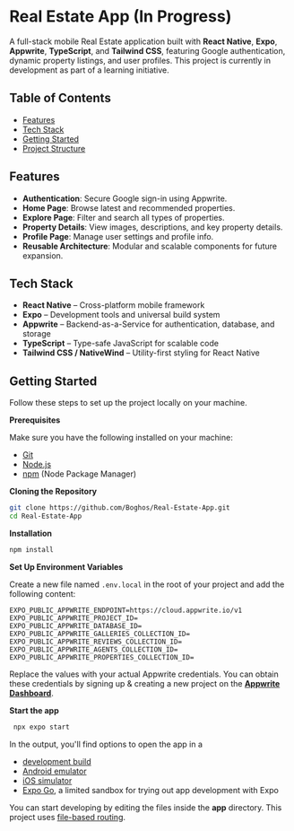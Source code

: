# Real Estate App (In Progress)

A full-stack mobile Real Estate application built with **React Native**, **Expo**, **Appwrite**, **TypeScript**, and **Tailwind CSS**, featuring Google authentication, dynamic property listings, and user profiles. This project is currently in development as part of a learning initiative.

## Table of Contents

- [Features](#features)
- [Tech Stack](#tech-stack)
- [Getting Started](#getting-started)
- [Project Structure](#project-structure)

## Features

- **Authentication**: Secure Google sign-in using Appwrite.
- **Home Page**: Browse latest and recommended properties.
- **Explore Page**: Filter and search all types of properties.
- **Property Details**: View images, descriptions, and key property details.
- **Profile Page**: Manage user settings and profile info.
- **Reusable Architecture**: Modular and scalable components for future expansion.

## Tech Stack

- **React Native** – Cross-platform mobile framework
- **Expo** – Development tools and universal build system
- **Appwrite** – Backend-as-a-Service for authentication, database, and storage
- **TypeScript** – Type-safe JavaScript for scalable code
- **Tailwind CSS / NativeWind** – Utility-first styling for React Native

## Getting Started

Follow these steps to set up the project locally on your machine.

**Prerequisites**

Make sure you have the following installed on your machine:

- [Git](https://git-scm.com/)
- [Node.js](https://nodejs.org/en)
- [npm](https://www.npmjs.com/) (Node Package Manager)

**Cloning the Repository**

```bash
git clone https://github.com/Boghos/Real-Estate-App.git
cd Real-Estate-App
```

**Installation**

```bash
npm install
```

**Set Up Environment Variables**

Create a new file named `.env.local` in the root of your project and add the following content:

```env
EXPO_PUBLIC_APPWRITE_ENDPOINT=https://cloud.appwrite.io/v1
EXPO_PUBLIC_APPWRITE_PROJECT_ID=
EXPO_PUBLIC_APPWRITE_DATABASE_ID=
EXPO_PUBLIC_APPWRITE_GALLERIES_COLLECTION_ID=
EXPO_PUBLIC_APPWRITE_REVIEWS_COLLECTION_ID=
EXPO_PUBLIC_APPWRITE_AGENTS_COLLECTION_ID=
EXPO_PUBLIC_APPWRITE_PROPERTIES_COLLECTION_ID=
```

Replace the values with your actual Appwrite credentials. You can obtain these credentials by signing up & creating a new project on the [**Appwrite Dashboard**](https://jsm.dev/rn25-appwrite).

**Start the app**

```bash
 npx expo start
```

In the output, you'll find options to open the app in a

- [development build](https://docs.expo.dev/develop/development-builds/introduction/)
- [Android emulator](https://docs.expo.dev/workflow/android-studio-emulator/)
- [iOS simulator](https://docs.expo.dev/workflow/ios-simulator/)
- [Expo Go](https://expo.dev/go), a limited sandbox for trying out app development with Expo

You can start developing by editing the files inside the **app** directory. This project uses [file-based routing](https://docs.expo.dev/router/introduction).
